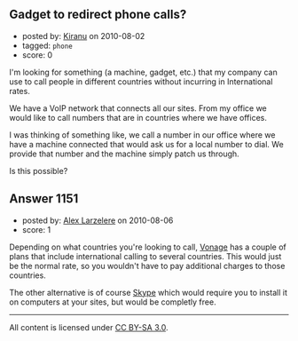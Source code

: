 ## Gadget to redirect phone calls?

- posted by: [Kiranu](https://stackexchange.com/users/-1/605-kiranu) on 2010-08-02
- tagged: `phone`
- score: 0

<p>I'm looking for something (a machine, gadget, etc.) that my company can use to call people in different countries without incurring in International rates.</p>

<p>We have a VoIP network that connects all our sites. From my office we would like to call numbers that are in countries where we have offices. </p>

<p>I was thinking of something like, we call a number in our office where we have a machine connected that would ask us for a local number to dial. We provide that number and the machine simply patch us through.</p>

<p>Is this possible?</p>



## Answer 1151

- posted by: [Alex Larzelere](https://stackexchange.com/users/-1/710-alex-larzelere) on 2010-08-06
- score: 1

<p>Depending on what countries you're looking to call, <a href="http://www.vonage.com/residential_calling_plans/compare_plans.php?refer_id=WEBHO0706010001W&amp;lid=main_nav_calling_plans" rel="nofollow">Vonage</a> has a couple of plans that include international calling to several countries.  This would just be the normal rate, so you wouldn't have to pay additional charges to those countries.</p>

<p>The other alternative is of course <a href="http://www.skype.com" rel="nofollow">Skype</a> which would require you to install it on computers at your sites, but would be completly free.</p>




---

All content is licensed under [CC BY-SA 3.0](https://creativecommons.org/licenses/by-sa/3.0/).
